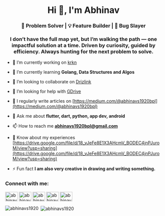<h1 align="center">Hi 👋, I'm Abhinav</h1>
<h3 align="center">🚀 Problem Solver | 💡 Feature Builder | 🐛 Bug Slayer </h3>
  <h3 align="center">I don’t have the full map yet, but I’m walking the path — one impactful solution at a time. Driven by curiosity, guided by efficiency. Always hunting for the next problem to solve.</h3>


- 🔭 I’m currently working on [krkn](https://github.com/krkn-chaos/krkn)

- 🌱 I’m currently learning **Golang, Data Structures and Algos**

- 👯 I’m looking to collaborate on [Drizlink](https://github.com/Harsh2563/DrizLink_Cli)

- 🤝 I’m looking for help with [GDrive](https://github.com/abhinavs1920/GDrive)

- 📝 I regularly write articles on [https://medium.com/@abhinavs1920bpl](https://medium.com/@abhinavs1920bpl)

- 💬 Ask me about **flutter, dart, python, app dev, android**

- 📫 How to reach me **abhinavs1920bpl@gmail.com**

- 📄 Know about my experiences [https://drive.google.com/file/d/18_vJeFe8E1X3AHcmV_BODEC4jnPJuroM/view?usp=sharing](https://drive.google.com/file/d/18_vJeFe8E1X3AHcmV_BODEC4jnPJuroM/view?usp=sharing)

- ⚡ Fun fact **I am also very creative in drawing and writing something.**

<h3 align="left">Connect with me:</h3>
<p align="left">
<a href="https://twitter.com/abhinavs1920" target="blank"><img align="center" src="https://raw.githubusercontent.com/rahuldkjain/github-profile-readme-generator/master/src/images/icons/Social/twitter.svg" alt="abhinavs1920" height="30" width="40" /></a>
<a href="https://linkedin.com/in/abhinavs1920" target="blank"><img align="center" src="https://raw.githubusercontent.com/rahuldkjain/github-profile-readme-generator/master/src/images/icons/Social/linked-in-alt.svg" alt="abhinavs1920" height="30" width="40" /></a>
<a href="https://medium.com/abhinavs1920" target="blank"><img align="center" src="https://raw.githubusercontent.com/rahuldkjain/github-profile-readme-generator/master/src/images/icons/Social/medium.svg" alt="abhinavs1920" height="30" width="40" /></a>
<a href="https://www.leetcode.com/abhinavs1920" target="blank"><img align="center" src="https://raw.githubusercontent.com/rahuldkjain/github-profile-readme-generator/master/src/images/icons/Social/leet-code.svg" alt="abhinavs1920" height="30" width="40" /></a>
<a href="https://discord.gg/abhinavs1920" target="blank"><img align="center" src="https://raw.githubusercontent.com/rahuldkjain/github-profile-readme-generator/master/src/images/icons/Social/discord.svg" alt="abhinavs1920" height="30" width="40" /></a>
</p>

<p><img align="left" src="https://github-readme-stats.vercel.app/api/top-langs?username=abhinavs1920&show_icons=true&locale=en&layout=compact" alt="abhinavs1920" /></p>

<p>&nbsp;<img align="center" src="https://github-readme-stats.vercel.app/api?username=abhinavs1920&show_icons=true&locale=en" alt="abhinavs1920" /></p>
